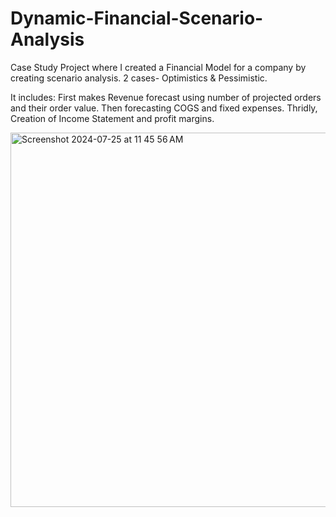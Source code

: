 # Dynamic-Financial-Scenario-Analysis

Case Study Project where I created a Financial Model for a company by creating scenario analysis. 2 cases- Optimistics & Pessimistic. 

It includes: First makes Revenue forecast using number of projected orders and their order value. Then forecasting COGS and fixed expenses. Thridly, Creation of Income Statement and profit margins. 

<img width="599" alt="Screenshot 2024-07-25 at 11 45 56 AM" src="https://github.com/user-attachments/assets/85d8f803-8112-4d4e-93ec-e9d5970506dd">
